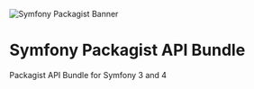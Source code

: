 ![Symfony Packagist Banner](http://cdn.wow-apps.pro/packagist/symfony-packagist-banner-v2.png)

# Symfony Packagist API Bundle
Packagist API Bundle for Symfony 3 and 4
